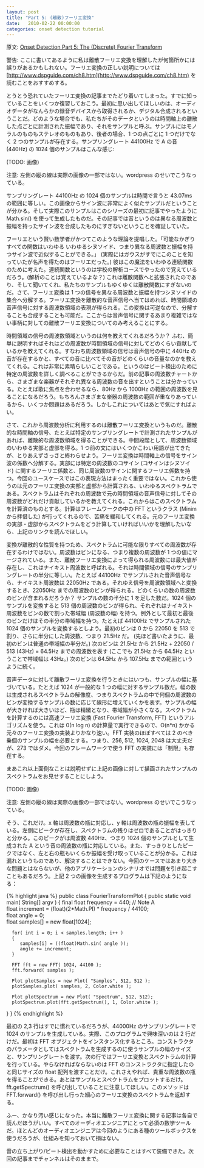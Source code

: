 ```yaml
---
layout: post
title: "Part 5: (離散)フーリエ変換"
date:   2010-02-22 00:00:00
categories: onset detection tutorial
---
```


原文: [Onset Detection Part 5: The (Discrete) Fourier Transform](http://www.badlogicgames.com/wordpress/?p=154)

<!--
Warning: this is how i understood the discrete Fourier transform which might be wrong in a couple of places. For a correct explanation of the fourier transform i suggest reading http://www.dspguide.com/ch8.htm
-->

警告: ここに書いてあるように私は離散フーリエ変換を理解したが何箇所かには誤りがあるかもしれない。フーリエ変換の正しい説明については [http://www.dspguide.com/ch8.htm](http://www.dspguide.com/ch8.htm) を読むことをおすすめする。

<!--
So finally we’ve come to the dreaded Fourier transform article. Let’s review some of the things we already know. The first thing to remember is that our audio data was fetched from some kind of recording device or synthesized digitally. In any case what we have is measurements of amplitudes for discrete points in time which we call samples. We can either have mono or stereo samples, in the later case we just have two samples per point in time instead of only one. The sample frequency is the number of samples we measured per second (for stereo we count both samples for the left and right channel as a single one in this case). Here’s 1024 samples of the note A (440Hz) at a sampling rate of 44100Hz :
-->

とうとう恐れていたフーリエ変換の記事までたどり着いてしまった。すでに知っていることをいくつか復習しておこう。最初に思い出してほしいのは、オーディオデータがなんらかの録音デバイスから取得されるか、デジタル合成されるということだ。どのような場合でも、私たちがそのデータというのは時間軸上の離散した点ごとに計測された振幅であり、それをサンプルと呼ぶ。サンプルにはモノラルのものもステレオのものもあり、後者の場合、1 つの点ごとに 1 つだけでなく 2 つのサンプルが存在する。サンプリングレート 44100Hz で A の音 (440Hz) の 1024 個のサンプルはこんな感じ:

(TODO: 画像)

<!--
Note: the vertical line to the left is not part of the actual image. It’s wordpress fucking up
-->

注意: 左側の縦の線は実際の画像の一部ではない。wordpress のせいでこうなっている。

<!--
1024 samples at a sampling rate of 44100Hz equals a time span of 43,07ms. From this image we can see that the samples form something that resembles a sine wave pretty much. And in fact the samples were generated using Math.sin() as we did in the first article of this series, confirming that sound is nothing but a mixture of sine waves of different frequency and amplitude.
-->

サンプリングレート 44100Hz の 1024 個のサンプルは時間で言うと 43.07ms の範囲に等しい。この画像からサイン波に非常によく似たサンプルだということが分かる。そして実際このサンプルはこのシリーズの最初に記事でやったように Math.sin() を使って生成したものだ。その記事では音というのは異なる周波数と振幅を持ったサイン波を合成したものにすぎないということを確証していた。

<!--
A smart mathemagicion called Fourier once proposed the theorem that all possible functions could be approximated by a series of so called sinusoids, that is sine waves with different frequencies and amplitudes (actually Gauss already knew this but Fourier got the fame).  He did all this magic for so called continuous functions which you will remember from your analysis course in school (you do remember analysis, right?). This was extended to discrete functions and guess what, our samples are just that, a discrete function in time. Now, a Fourier transform decomposes a signal into a set of sinusoids with different frequencies and amplitudes. If we apply a Fourier transform to a discrete audio signal we get the frequency domain representation of our time domain audio signal. This transform is invertable, so we can go one or the other way. From now on we only consider discrete Fourier transforms on audio signals to not overcomplicate matters.
-->

フーリエという賢い数学者がかつてこのような理論を提唱した。「可能なかぎりすべての関数はいわゆる いわゆるシヌソイド、つまり異なる周波数と振幅を持つサイン波で近似することができる。」 (実際にはガウスがすでにこのことを知っていたが名声を得たのはフーリエだった。) 彼はこの魔法をいわゆる連続関数のために考えた。連続関数というのは学校の解析コースでやったので覚えているだろう。(解析のことは覚えているよな？)  これは離散関数へと拡張されたのであり、そして聞いてくれ、私たちのサンプルもゆくゆくは離散関数にすぎないのだ。さて、フーリエ変換は 1 つの信号を異なる周波数と振幅を持つシヌソイドの集合へ分解する。フーリエ変換を離散的な音声信号へ当てはめれば、時間領域の音声信号に対する周波数領域の表現が得られる。この変換は可逆なので、分解することも合成することも可能だ。ここからは音声信号に関するあまり複雑ではない事柄に対しての離散フーリエ変換についてのみ考えることにする。

<!--
What does the frequency domain of our time domain signal tell us? Well, put simply it tells us what frequencies contribute how much to the time domain signal. A frequency domain signal can thus tell us wheter there’s the note a at 440Hz in the audio signal and how loud this note is in respect to the complete tune. This is pretty awesome as it allows us to investigate specific frequencies for our beat detection purposes. From the frequency chart of the last article we know that various instruments have different frequencies they can produce. If we want to focus on say singing we’d have a look at the frequency range 80Hz to 1000Hz for example. Of course instruments overlap in their frequency ranges so that might lead to some problems. But we’ll care for that later.
-->

時間領域の信号の周波数領域というのは何を教えてくれるだろうか？ ふむ、簡単に説明すればそれはどの周波数が時間領域の信号に対してどのくらい貢献しているかを教えてくれる。すなわち周波数領域の信号は音声信号の中に 440Hz の音が存在するかと、すべての音に比べてその音がどのくらいの音量なのかを教えてくれる。これは非常に素晴らしいことである。というのはビート検出のために特定の周波数を詳しく調べることができるからだ。前の記事の周波数チャートから、さまざまな楽器がそれぞれ異なる周波数の音を出すということは分かっている。たとえば歌に焦点を合わせるなら、80Hz から 1000Hz の範囲の周波数を見ることになるだろう。もちろんさまざまな楽器の周波数の範囲が重なりあっているから、いくつか問題はあるだろう。しかしこれについてはあとで気にすればよい。

<!--
Now, what we’ll use for our frequency analysis is called the discrete Fourier transform. Given a discrete time signal, e.g. samples measured at a specific sampling rate we get a discrete frequency domain out. As an intermediate stage we get the so called real and imaginary part of the frequency domain. There is some scary terms in the last sentence so let’s just go over that quickly. The fourier transform decomposes a time signal into coefficients for sinusoids. The real part holds the Fourier coefficients for cosines of specific frequencies (a cosine is a sinusoid) as well as for the sines of the same frequencies. For our use case this representation is not all that important. What we will use is the so called spectrum which is calculated from the real and imaginary parts of the original fourier transform.  The spectrum tells us for each frequency how much the frequency contributes to the original time domain audio signal. From now on we assume that we already have calculated this spectrum, which in the framework is done by a class called FFT (taken from Minim) which relieves some of the pain.  If you want to understand how to go from the real and imaginary parts of the original Fourier transform to the spectrum read the link above.
-->

さて、これから周波数分析に利用するのは離散フーリエ変換というものだ。離散的な時間軸の信号、たとえば特定のサンプリングレートで計測されたサンプルがあれば、離散的な周波数領域を得ることができる。中間段階として、周波数領域のいわゆる実部と虚部を得る。1 つ前の文にはいくつかこわい用語が出てきたが、とりあえずさっさと終わらせよう。フーリエ変換は時間軸上の信号をサイン波の係数へ分解する。実部には特定の周波数のコサイン (コサインはシヌソイド) に関するフーリエ係数と、同じ周波数のサインに関するフーリエ係数を持つ。今回のユースケースではこの表現方法はまったく重要ではない。これから使うのは元のフーリエ変換の実部と虚部から計算される、いわゆるスペクトラムである。スペクトラムはそれぞれの周波数で元の時間領域の音声信号に対してその周波数がどれだけ貢献しているかを教えてくれる。これからはこのスペクトラムを計算済のものとする。計算はフレームワークの中の FFT というクラス (Minim から拝借した) が行ってくれるので、苦痛を緩和してくれる。元のフーリエ変換の実部・虚部からスペクトラムをどう計算していければいいかを理解したいなら、上記のリンクを読んでほしい。

<!--
Not all possible frequencies will be present in the spectrum due to the discrete nature of the transform. Frequencies are binned, that is multiple frequencies are merged together into a single value. Also, there’s a maximum frequency the discrete Fourier transform can give us which is called the Nyquist frequency. It is equal to half the sampling rate of our time domain signal. Say we have an audio signal sampled at 44100Hz the Nyquist frequency is 22050Hz. When we transform the signal to the frequency domain we thus get frequency bins up to 22050Hz. How many of those bins are there? Half the number of samples plus one bin. When we transform 1024 samples we get 513 frequency bins each having a bandwidth (range of frequencies) of the Nyquist frequency divided by the number of bins except for the first and last bin which have half that bandwidth. Say we have 1024 samples we transform, sampled at 44100Hz. The first bin will represent frequencies 0 to 22050 / 513 / 2~ 21.5Hz (remember, the first bin has half the normal bandwidth). The next bin will represent the frequencies from 21.5Hz to 21.5Hz plus 22050 / 513 ~ 43Hz == 64.5 Hz (one more time, 21.5Hz to 64.5Hz, bandwidth is 43Hz). The next bin ranges from 64.5Hz to 107.5Hz and so on and so forth.
-->

変換が離散的な性質を持つため、スペクトラムに可能な限りすべての周波数が存在するわけではない。周波数はビンになる、つまり複数の周波数が 1 つの値にマージされている。また、離散フーリエ変換によって得られる周波数には最大値が存在し、これはナイキスト周波数と呼ばれる。それは時間領域の信号のサンプリングレートの半分に等しい。たとえば 44100Hz でサンプルされた音声信号なら、ナイキスト周波数は 22050Hz である。それゆえ信号を周波数領域へと変換するとき、22050Hz までの周波数のビンが得られる。どのくらいの数の周波数のビンが含まれるだろうか？ サンプルの数の半分に 1 を足した数だ。1024 個のサンプルを変換すると 513 個の周波数のビンが得られ、それぞれはナイキスト周波数をビンの数で割った帯域幅 (周波数の幅) を持つ。例外として最初と最後のビンだけはその半分の帯域幅を持つ。たとえば 44100Hz でサンプルされた 1024 個のサンプルを変換するとしよう。最初のビンは 0 から 22050 を 513 で割り、さらに半分にした周波数、つまり 21.5Hz だ。 (先ほど書いたように、最初のビンは普通の帯域幅の半分だ。) 次のビンは 21.5Hz から 21.5Hz + 22050 / 513 (43Hz) = 64.5Hz までの周波数を表す (ここでも 21.5Hz から 64.5Hz ということで帯域幅は 43Hz。) 次のビンは 64.5Hz から 107.5Hz までの範囲というように続く。

<!--
Whenever we do a discrete Fourier transform on our audio data we do it on a window of samples, e.g. 1024 samples is a common window size. The size of the window dictates the resolution of the resulting spectrum, that is the number of frequency bins in the spectrum will increase linearly with the number of samples we transform. The bigger the sample window the more fine grained the bins will be, that is the smaller their bandwidth. To calculate the spectrum we use a specific algorithm called the Fast Fourier Transform (FFT) which runs in O(n log n), pretty fast compared to a naive fourier transform implementatin which takes O(n*n). Almost all of the FFT implementations demand sample windows with a size being a power of two. So 256, 512, 1024, 2048 is fine, 273 is not. The FFT implementation we use in the framework also has this “limitation”.
-->

音声データに対して離散フーリエ変換を行うときにはいつも、サンプルの幅に基づいている。たとえば 1024 が一般的な 1 つの幅に対するサンプル数だ。幅の数は生成されるスペクトラムの解像度、つまりスペクトラムの中で何個の周波数のビンが変換するサンプルの数に応じて線形に増えていくかを表す。サンプルの幅が大きければ大きいほど、瓶は精緻となり、帯域幅が小さくなる。スペクトラムを計算するのには高速フーリエ変換 (Fast Fourier Transform, FFT) というアルゴリズムを使う。これは 0(n log n) の計算量で実行できるので、O(n*n) かかる元々のフーリエ変換の実装よりかなり速い。FFT 実装のほぼすべては 2 のべき乗個のサンプルの幅を必要とする。つまり、256, 512, 1024, 2048 は大丈夫だが、273 ではダメ。今回のフレームワークで使う FFT の実装には「制限」も存在する。

<!--
So without further ado i present you the spectrum of the samples depicted in the image above
-->

まあこれ以上面倒なことは説明せずに上記の画像に対して描画されたサンプルのスペクトラムをお見せすることにしよう。

(TODO: 画像)

<!--
Note: the vertical lines to the left and right are not part of the actual image. It’s wordpress fucking up
-->

注意: 左側の縦の線は実際の画像の一部ではない。wordpress のせいでこうなっている。

<!--
Yes, that’s it. The x-axis corresponds to the frequency bins while the y-axis tells us the amplitude of a frequency bin. We clearly see a peek at the left side, the rest of the spectrum is zero. This peak corresponds to the frequency bin which contains the frequency 440Hz, the frequency of the note A we generated 1024 samples for. What we also see is that it’s not a clean peak, bins to the left and right also receive some amplitude. This is called leakage and is something we can’t solve. In our case it’s not a big concern really but in other application scenarios it might be. Here’s the program that generated the above two images:
-->

そう、これだけ。x 軸は周波数の瓶に対応し、y 軸は周波数の瓶の振幅を表している。左側にピークが存在し、スペクトラムの残りはゼロであることがはっきりと分かる。このピークがは周波数 440Hz、つまり 1024 個のサンプルとして生成された A という音の周波数の瓶に対応している。また、すっきりとしたピークではなく、左と右の瓶もいくらか振幅を受け取っていることが分かる。これは漏れというものであり、解決することはできない。今回のケースではあまり大きな問題とはならないが、他のアプリケーションのシナリオでは問題を引き起こすこともあるだろう。上記 2 つの画像を生成するプログラムは下記のようになる：

{% highlight java %}
public class FourierTransformPlot 
{
   public static void main( String[] argv )
   {
      final float frequency = 440; // Note A		
      float increment = (float)(2*Math.PI) * frequency / 44100;		
      float angle = 0;		
      float samples[] = new float[1024];      

      for( int i = 0; i < samples.length; i++ )
      {
         samples[i] = ((float)Math.sin( angle ));
         angle += increment;			
      }
		
      FFT fft = new FFT( 1024, 44100 );
      fft.forward( samples );

      Plot plotSamples = new Plot( "Samples", 512, 512 );
      plotSamples.plot( samples, 2, Color.white );

      Plot plotSpectrum = new Plot( "Spectrum", 512, 512);
      plotSpectrum.plot(fft.getSpectrum(), 1, Color.white );
   }
}
{% endhighlight %}

<!--
The first couple of lines should be familiar, we simply generate 1024 samples at a sampling rate of 44000Hz. There's actually only 2 interesting lines in this program. The first one is the one where we instantiate the FFT object. As parameters for it's constructor it wants the sample window size we'll use to generate the spectrum as well as the sampling rate. The next line performs the Fourier transform as well as the spectrum calculation. All we have to do is pass in a float array of samples having the size we specified in the FFT constructor. That's all we need to do to get our precious frequency bins. What's left is plotting the samples as well as the spectrum. Note the call to fft.getSpectrum(). This method will return the spectrum of the last fourier transform we did by calling FFT.forward().
-->

最初の 2,3 行はすでに慣れているだろうが、44000Hz のサンプリングレートで 1024 のサンプルを生成している。実際、このプログラムで興味深いのは 2 行だけだ。最初は FFT オブジェクトをインスタンス化するところ。コンストラクタのパラメータとしてはスペクトラムを生成するのに使うサンプルの幅のサイズと、サンプリングレートを渡す。次の行ではフーリエ変換とスペクトラムの計算を行っている。やらなければならないのは FFT のコンストラクタに指定したのと同じサイズの float 配列を渡すことだけ。これさえやれば、貴重な周波数の瓶を得ることができる。あとはサンプルとスペクトラムをプロットするだけ。fft.getSpectrum() を呼び出していることに注意してほしい。このメソッドは FFT.forward() を呼び出し行った細心のフーリエ変換のスペクトラムを返却する。

<!--
Pfuh, that was pretty nasty. I really suggest reading up on the discrete Fourier transform. It's an essential mathematical tool for all audio engineers. And while most audio engineers will use some sort of toolbox as we did it doesn't hurt to know your way around.
-->

ふー、かなり汚い感じになった。本当に離散フーリエ変換に関する記事は各自で読んだほうがいい。すべてのオーディオエンジニアにとって必須の数学ツールだ。ほとんどのオーディオエンジニアは今回のようにある種のツールボックスを使うだろうが、仕組みを知っておいて損はない。

<!--
We now are equipped with all we need to get our onset/beat detector going. Stay tuned for the next article.
-->

音の立ち上がり/ビート検出を動かすために必要なことはすべて装備できた。次回の記事までチャンネルはそのままで。
